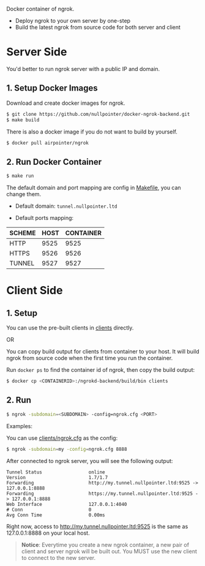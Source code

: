 
Docker container of ngrok.

- Deploy ngrok to your own server by one-step
- Build the latest ngrok from source code for both server and client

# Server Side

You'd better to run ngrok server with a public IP and domain.

## 1. Setup Docker Images

Download and create docker images for ngrok.

```sh
$ git clone https://github.com/nullpointer/docker-ngrok-backend.git
$ make build
```

There is also a docker image if you do not want to build by yourself.

```sh
$ docker pull airpointer/ngrok
```

## 2. Run Docker Container

```sh
$ make run
```

The default domain and port mapping are config in [Makefile](Makefile), you can change them.

* Default domain: `tunnel.nullpointer.ltd`

* Default ports mapping:

| SCHEME  | HOST | CONTAINER |
|  ---    | ---  |    ---    |
|  HTTP   | 9525 |    9525   |
|  HTTPS  | 9526 |    9526   |
|  TUNNEL | 9527 |    9527   |


# Client Side

## 1. Setup

You can use the pre-built clients in [clients](clients) directly. 

OR

You can copy build output for clients from container to your host.
It will build ngrok from source code when the first time you run the container.

Run `docker ps` to find the container id of ngrok, then copy the build output:

```sh
$ docker cp <CONTAINERID>:/ngrokd-backend/build/bin clients
```

## 2. Run

```sh
$ ngrok -subdomain=<SUBDOMAIN> -config=ngrok.cfg <PORT>
```

Examples:

You can use [clients/ngrok.cfg](clients/ngrok.cfg) as the config:

```sh
$ ngrok -subdomain=my -config=ngrok.cfg 8888
```

After connected to ngrok server, you will see the following output: 

```
Tunnel Status                 online
Version                       1.7/1.7
Forwarding                    http://my.tunnel.nullpointer.ltd:9525 -> 127.0.0.1:8888
Forwarding                    https://my.tunnel.nullpointer.ltd:9525 -> 127.0.0.1:8888
Web Interface                 127.0.0.1:4040
# Conn                        0
Avg Conn Time                 0.00ms
```

Right now, access to http://my.tunnel.nullpointer.ltd:9525 is the same as 127.0.0.1:8888 on your local host.

> **Notice**: Everytime you create a new ngrok container, a new pair of client and server ngrok will be built out.
> You MUST use the new client to connect to the new server.
